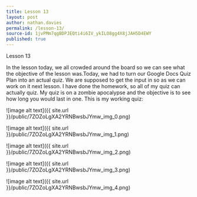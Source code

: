```yaml
---
title: Lesson 13
layout: post
author: nathan.davies
permalink: /lesson-13/
source-id: 1jvPMm7qgBDPJEQti4i6IV_ykILO8gg4X8jJAH5D4EWY
published: true
---
```

Lesson 13

In the lesson today, we all crowded around the board so we can see what the objective of the lesson was.Today, we had to turn our Google Docs Quiz Plan into an actual quiz. We are supposed to get the input in so as we can work on it next lesson. I have done the homework, so all of my quiz can actually quiz. My quiz is on a zombie apocalypse and the objective is to see how long you would last in one. This is my working quiz:

![image alt text]({{ site.url }}/public/7ZOZoLgXA2YRNBwsbJYmw_img_0.png)

![image alt text]({{ site.url }}/public/7ZOZoLgXA2YRNBwsbJYmw_img_1.png)

![image alt text]({{ site.url }}/public/7ZOZoLgXA2YRNBwsbJYmw_img_2.png)

![image alt text]({{ site.url }}/public/7ZOZoLgXA2YRNBwsbJYmw_img_3.png)

![image alt text]({{ site.url }}/public/7ZOZoLgXA2YRNBwsbJYmw_img_4.png)

